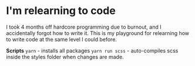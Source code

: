 # I'm relearning to code

I took 4 months off hardcore programming due to burnout, and I accidentally forgot how to write it. This is my playground for relearning how to write code at the same level I could before.

**Scripts**
`yarn` - installs all packages
`yarn run scss` - auto-compiles scss inside the styles folder when changes are made.
